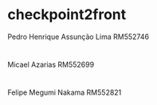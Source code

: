 # checkpoint2front

Pedro Henrique Assunção Lima RM552746
#
Micael Azarias RM552699
#
Felipe Megumi Nakama RM552821
